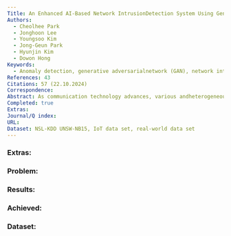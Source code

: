 ```yaml
---
Title: An Enhanced AI-Based Network IntrusionDetection System Using GenerativeAdversarial Networks
Authors:
  - Cheolhee Park
  - Jonghoon Lee
  - Youngsoo Kim
  - Jong-Geun Park
  - Hyunjin Kim
  - Dowon Hong
Keywords:
  - Anomaly detection, generative adversarialnetwork (GAN), network intrusion detection system (NIDS),network security.
References: 43
Citations: 57 (22.10.2024)
Correspondence: 
Abstract: As communication technology advances, various andheterogeneous data are communicated in distributed environments through network systems. Meanwhile, along with thedevelopment of communication technology, the attack surfacehas expanded, and concerns regarding network security haveincreased. Accordingly, to deal with potential threats, researchon network intrusion detection systems (NIDSs) has been activelyconducted. Among the various NIDS technologies, recent interestis focused on artificial intelligence (AI)-based anomaly detectionsystems, and various models have been proposed to improve theperformance of NIDS. However, there still exists the problemof data imbalance, in which AI models cannot sufficiently learnmalicious behavior and thus fail to detect network threats accurately. In this study, we propose a novel AI-based NIDS that canefficiently resolve the data imbalance problem and improve theperformance of the previous systems. To address the aforementioned problem, we leveraged a state-of-the-art generative modelthat could generate plausible synthetic data for minor attacktraffic. In particular, we focused on the reconstruction error andWasserstein distance-based generative adversarial networks, andautoencoder-driven deep learning models. To demonstrate theeffectiveness of our system, we performed comprehensive evaluations over various data sets and demonstrated that the proposedsystems significantly outperformed the previous AI-based NIDS.
Completed: true
Extras: 
Journal/Q index: 
URL: 
Dataset: NSL-KDD UNSW-NB15, IoT data set, real-world data set
---
```



### Extras: 
### Problem: 
### Results: 
### Achieved: 
### Dataset:


